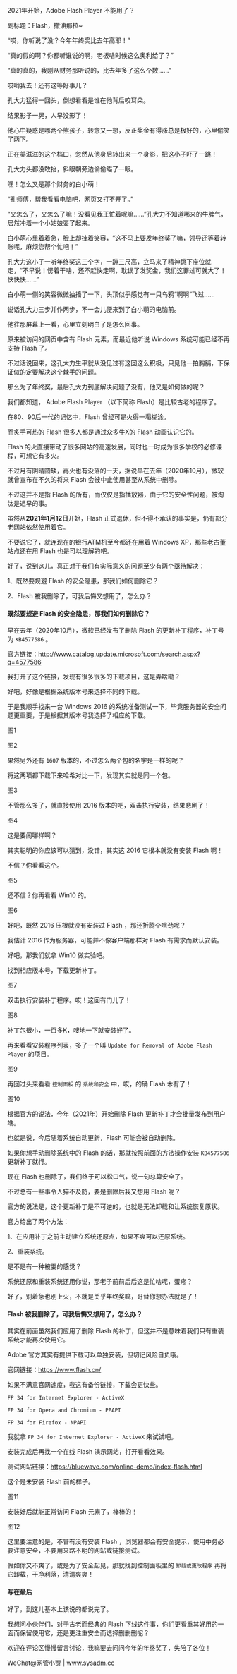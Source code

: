 2021年开始，Adobe Flash Player 不能用了？

副标题：Flash，撒油那拉~



“哎，你听说了没？今年年终奖比去年高耶！”

“真的假的啊？你都听谁说的啊，老板啥时候这么奥利给了？”

“真的真的，我刚从财务那听说的，比去年多了这么个数......”



哎哟我去！还有这等好事儿？

孔大力猛得一回头，倒想看看是谁在他背后咬耳朵。

结果影子一晃，人早没影了！

他心中疑惑是哪两个熊孩子，转念又一想，反正奖金有得涨总是极好的，心里偷笑了两下。

正在美滋滋的这个档口，忽然从他身后转出来一个身影，把这小子吓了一跳！

孔大力头都没敢抬，斜眼朝旁边偷偷瞄了一眼。

嘿！怎么又是那个财务的白小萌！



“孔师傅，帮我看看电脑吧，网页又打不开了。”

“又怎么了，又怎么了嘛！没看见我正忙着呢嘛......”孔大力不知道哪来的牛脾气，居然冲着一个小姑娘耍了起来。

白小萌心里着着急，脸上却挂着笑容，“这不马上要发年终奖了嘛，领导还等着转账呢，麻烦您帮个忙吧！”

孔大力这小子一听年终奖这三个字，一蹦三尺高，立马来了精神跳下座位就走，“不早说！愣着干啥，还不赶快走啊，耽误了发奖金，我们这罪过可就大了！快快快......”

白小萌一侧的笑容微微抽搐了一下，头顶似乎感觉有一只乌鸦“啊啊”飞过......



说话孔大力三步并作两步，不一会儿便来到了白小萌的电脑前。

他往那屏幕上一看，心里立刻明白了是怎么回事。

原来被访问的网页中含有 Flash 元素，而最近他听说 Windows 系统可能已经不再支持 Flash 了。

不过话说回来，这孔大力生平就从没见过有这回这么积极，只见他一拍胸脯，下保证似的定要解决这个棘手的问题。

那么为了年终奖，最后孔大力到底解决问题了没有，他又是如何做的呢？



我们都知道， Adobe Flash Player （以下简称 Flash）是比较古老的程序了。

在80、90后一代的记忆中，Flash 曾经可是火得一塌糊涂。

而炙手可热的 Flash 很多人都是通过众多牛X的 Flash 动画认识它的。

Flash 的火直接带动了很多网站的高速发展，同时也一时成为很多学校的必修课程，可想它有多火。

不过月有阴晴圆缺，再火也有没落的一天，据说早在去年（2020年10月），微软就曾宣布在不久的将来 Flash 会被中止使用甚至从系统中删除。

不过这并不是指 Flash 的所有，而仅仅是指播放器，由于它的安全性问题，被淘汰是迟早的事。

虽然从**2021年1月12日**开始，Flash 正式退休，但不得不承认的事实是，仍有部分老网站依然使用着它。

不要说它了，就连现在的银行ATM机至今都还在用着 Windows XP，那些老古董站点还在用 Flash 也是可以理解的吧。



好了，说到这儿，真正对于我们有实际意义的问题至少有两个亟待解决：

1、既然要规避 Flash 的安全隐患，那我们如何删除它？

2、Flash 被我删除了，可我后悔又想用了，怎么办？





#### 既然要规避 Flash 的安全隐患，那我们如何删除它？

早在去年（2020年10月），微软已经发布了删除 Flash 的更新补丁程序，补丁号为 `KB4577586` 。

官方链接：http://www.catalog.update.microsoft.com/search.aspx?q=4577586

我打开了这个链接，发现有很多很多的下载项目，这是弄啥嘞？

好吧，好像是根据系统版本号来选择不同的下载。

于是我顺手找来一台 Windows 2016 的系统准备测试一下，毕竟服务器的安全问题更重要，于是根据其版本号我选择了相应的下载。

图1

图2



果然另外还有 `1607` 版本的，不过怎么两个包的名字是一样的呢？

将这两项都下载下来哈希对比一下，发现其实就是同一个包。

图3



不管那么多了，就直接使用 2016 版本的吧，双击执行安装，结果悲剧了！

图4



这是要闹哪样啊？

其实聪明的你应该可以猜到，没错，其实这 2016 它根本就没有安装 Flash 啊！

不信？你看看这个。

图5



还不信？你再看看 Win10 的。

图6



好吧，既然 2016 压根就没有安装过 Flash ，那还折腾个啥劲呢？

我估计 2016 作为服务器，可能并不像客户端那样对 Flash 有需求而默认安装。

好吧，那我们就拿 Win10 做实验吧。

找到相应版本号，下载更新补丁。

图7



双击执行安装补丁程序。哎！这回有门儿了！

图8



补丁包很小，一百多K，嗖地一下就安装好了。

再来看看安装程序列表，多了一个叫 `Update for Removal of Adobe Flash Player` 的项目。

图9



再回过头来看看 `控制面板` 的 `系统和安全` 中，哎，的确 Flash 木有了！

图10



根据官方的说法，今年（2021年）开始删除 Flash 更新补丁才会批量发布到用户端。

也就是说，今后随着系统自动更新，Flash 可能会被自动删除。

如果你想手动删除系统中的 Flash 的话，那就按照前面的方法操作安装 `KB4577586` 更新补丁就行。

现在 Flash 也删除了，我们终于可以松口气，说一句总算安全了。

不过总有一些事令人猝不及防，要是删除后我又想用 Flash 呢？



官方的说法是，这个更新补丁是不可逆的，也就是无法卸载和让系统恢复原状。

官方给出了两个方法：

1、在应用补丁之前主动建立系统还原点，如果不爽可以还原系统。

2、重装系统。



是不是有一种被耍的感觉？

系统还原和重装系统还用你说，那老子前前后后这是忙啥呢，蛋疼？

好了，别着急也别上火，不就是关乎年终奖嘛，哥替你想办法就是了！



#### Flash 被我删除了，可我后悔又想用了，怎么办？

其实在前面虽然我们应用了删除 Flash 的补丁，但这并不是意味着我们只有重装系统才能再次使用它。

Adobe 官方其实有提供下载可以单独安装，但切记风险自负哦。

官网链接：https://www.flash.cn/

如果不满意官网速度，我这有备份链接，下载会更快些。

`FP 34 for Internet Explorer - ActiveX`

`FP 34 for Opera and Chromium - PPAPI`

`FP 34 for Firefox - NPAPI`



我就拿 `FP 34 for Internet Explorer - ActiveX` 来试试吧。

安装完成后再找一个在线 Flash 演示网站，打开看看效果。

测试网站链接：https://bluewave.com/online-demo/index-flash.html



这个是未安装 Flash 前的样子。

图11



安装好后就能正常访问 Flash 元素了，棒棒的！

图12



这里要注意的是，不管有没有安装 Flash ，浏览器都会有安全提示，使用中务必要注意安全，不要用来路不明的网站或链接测试。

假如你又不爽了，或是为了安全起见，那就找到控制面板里的 `卸载或更改程序` 再将它卸载，干净利落，清清爽爽！



#### 写在最后

好了，到这儿基本上该说的都说完了。

我想问小伙伴们，对于古老而经典的 Flash 下线这件事，你们更看重其好用的一面而保留使用它，还是更注重安全而选择删删删呢？

欢迎在评论区慢慢留言讨论，我嘛要去问问今年的年终奖了，失陪了各位！



WeChat@网管小贾 | www.sysadm.cc











